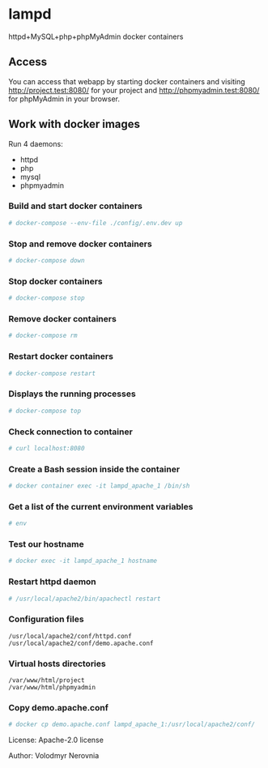 # lampd
httpd+MySQL+php+phpMyAdmin docker containers

## Access

You can access that webapp by starting docker containers and visiting http://project.test:8080/ for your project and http://phpmyadmin.test:8080/ for phpMyAdmin in your browser.

## Work with docker images

Run 4 daemons:

* httpd
* php
* mysql
* phpmyadmin


### Build and start docker containers
```bash
# docker-compose --env-file ./config/.env.dev up
```

### Stop and remove docker containers

```bash
# docker-compose down
```
### Stop docker containers

```bash
# docker-compose stop
```

### Remove docker containers

```bash
# docker-compose rm
```
### Restart docker containers

```bash
# docker-compose restart
```

### Displays the running processes

```bash
# docker-compose top
```

### Check connection to container

```bash
# curl localhost:8080
```

### Create a Bash session inside the container

```bash
# docker container exec -it lampd_apache_1 /bin/sh
```

### Get a list of the current environment variables 

```bash
# env
```

### Test our hostname

```bash
# docker exec -it lampd_apache_1 hostname
```

### Restart httpd daemon

```bash
# /usr/local/apache2/bin/apachectl restart
```

### Configuration files

```
/usr/local/apache2/conf/httpd.conf
/usr/local/apache2/conf/demo.apache.conf
```

### Virtual hosts directories

```
/var/www/html/project
/var/www/html/phpmyadmin
```

### Copy demo.apache.conf

```bash
# docker cp demo.apache.conf lampd_apache_1:/usr/local/apache2/conf/
```

License: Apache-2.0 license 

Author: Volodmyr Nerovnia